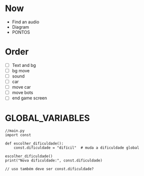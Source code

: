 # Now
- Find an audio
- Diagram
- PONTOS

# Order
- [ ] Text and bg
- [ ] bg move
- [ ] sound
- [ ] car
- [ ] move car
- [ ] move bots
- [ ] end game screen

# GLOBAL_VARIABLES
````angular2html
//main.py
import const

def escolher_dificuldade():
    const.dificuldade = "difícil"  # muda a dificuldade global

escolher_dificuldade()
print("Nova dificuldade:", const.dificuldade)

// uso também deve ser const.dificuldade?
````